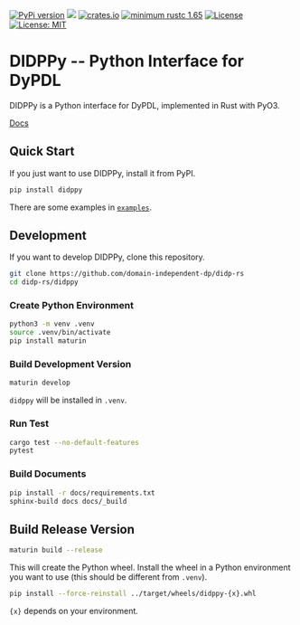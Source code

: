 [![PyPi version](https://img.shields.io/pypi/v/didppy.svg)](https://pypi.python.org/pypi/didppy/)
[![](https://img.shields.io/badge/python-3.7+-blue.svg)](https://www.python.org/downloads/)
[![crates.io](https://img.shields.io/crates/v/didppy)](https://crates.io/crates/didppy)
[![minimum rustc 1.65](https://img.shields.io/badge/rustc-1.65+-blue.svg)](https://rust-lang.github.io/rfcs/2495-min-rust-version.html)
[![License](https://img.shields.io/badge/License-Apache%202.0-blue.svg)](https://opensource.org/licenses/Apache-2.0)
[![License: MIT](https://img.shields.io/badge/License-MIT-yellow.svg)](https://opensource.org/licenses/MIT)

# DIDPPy -- Python Interface for DyPDL

DIDPPy is a Python interface for DyPDL, implemented in Rust with PyO3.

[Docs](https://didppy.readthedocs.io/en/latest)

## Quick Start

If you just want to use DIDPPy, install it from PyPI.

```bash
pip install didppy
```

There are some examples in [`examples`](https://github.com/domain-independent-dp/didp-rs/tree/main/didppy/examples).

## Development

If you want to develop DIDPPy, clone this repository.

```bash
git clone https://github.com/domain-independent-dp/didp-rs
cd didp-rs/didppy
```

### Create Python Environment

```bash
python3 -m venv .venv 
source .venv/bin/activate
pip install maturin
```

### Build Development Version

```bash
maturin develop
```

`didppy` will be installed in `.venv`.

### Run Test

```bash
cargo test --no-default-features
pytest
```

### Build Documents

```bash
pip install -r docs/requirements.txt
sphinx-build docs docs/_build
```

## Build Release Version

```bash
maturin build --release
```

This will create the Python wheel. Install the wheel in a Python environment you want to use (this should be different from `.venv`).

```bash
pip install --force-reinstall ../target/wheels/didppy-{x}.whl
```

`{x}` depends on your environment.
